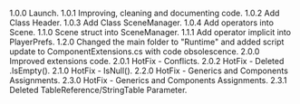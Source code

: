 1.0.0 Launch.
1.0.1 Improving, cleaning and documenting code.
1.0.2 Add Class Header.
1.0.3 Add Class SceneManager.
1.0.4 Add operators into Scene.
1.1.0 Scene struct into SceneManager.
1.1.1 Add operator implicit into PlayerPrefs.
1.2.0 Changed the main folder to "Runtime" and added script update to ComponentExtensions.cs with code obsolescence.
2.0.0 Improved extensions code.
2.0.1 HotFix - Conflicts.
2.0.2 HotFix - Deleted .IsEmpty().
2.1.0 HotFix - IsNull<T>().
2.2.0 HotFix - Generics and Components Assignments.
2.3.0 HotFix - Generics and Components Assignments.
2.3.1 Deleted TableReference/StringTable Parameter.